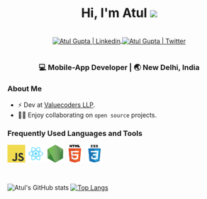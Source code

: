 <div align="center">
 <h1> Hi, I'm Atul <img src="https://media.giphy.com/media/hvRJCLFzcasrR4ia7z/giphy.gif" width="35px"></h1>
</div>

<br>

<div align="center">
 <a href="https://linkedin.com/in/raazatul7" target="_blank">
   <img align="center" alt="Atul Gupta | Linkedin " width="40px" src="http://www.prepare1.com/wp-content/uploads/2014/04/linkedin-logo-high-res-1254-1024x1024.jpg"</a>
  
  <a href="https://twitter.com/raazatul7" target="_blank">
    <img align="center" alt="Atul Gupta | Twitter" width="41px" src="https://raw.githubusercontent.com/anuraghazra/anuraghazra/master/assets/twitter.svg" />
  </a>

  <!-- <a href="https://dev.to/raazatul7" target="_blank">
    <img align="center" alt="John Dev Profile" width="41px" src="https://cdn4.iconfinder.com/data/icons/logos-and-brands-1/512/84_Dev_logo_logos-512.png" />
  </a> -->
 </div>

<br>

<div align="center">
<h3>💻 Mobile-App Developer | 🌏 New Delhi, India </h3>
</div>

### About Me

- ⚡️ Dev at <a href="https://www.valuecoders.com//" target="_blank">Valuecoders LLP</a>.
- 👨‍💻 Enjoy collaborating on `open source` projects.
<!-- - ✈️ Fun Fact: Love international travel. -->

### Frequently Used Languages and Tools

<code><img height="40" src="https://raw.githubusercontent.com/github/explore/80688e429a7d4ef2fca1e82350fe8e3517d3494d/topics/javascript/javascript.png"></code>
<code><img height="40" src="https://raw.githubusercontent.com/github/explore/80688e429a7d4ef2fca1e82350fe8e3517d3494d/topics/react/react.png"></code>
<code><img height="40" src="https://raw.githubusercontent.com/github/explore/80688e429a7d4ef2fca1e82350fe8e3517d3494d/topics/nodejs/nodejs.png"></code>
<code><img height="40" src="https://raw.githubusercontent.com/github/explore/5c058a388828bb5fde0bcafd4bc867b5bb3f26f3/topics/html/html.png"></code>
<code><img height="40" src="https://raw.githubusercontent.com/github/explore/5c058a388828bb5fde0bcafd4bc867b5bb3f26f3/topics/css/css.png"></code>

<br>

![Atul's GitHub stats](https://github-readme-stats.vercel.app/api?username=raazatul7&show_icons=true)
[![Top Langs](https://github-readme-stats.vercel.app/api/top-langs/?username=raazatul7&layout=compact)](https://github.com/anuraghazra/github-readme-stats)
